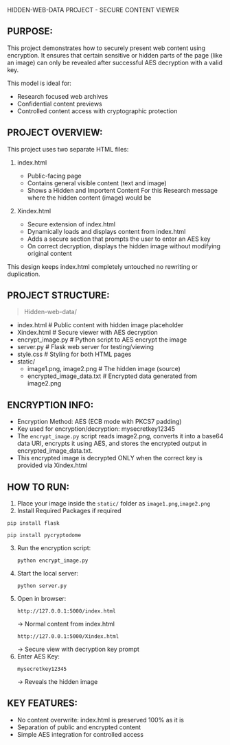   HIDDEN-WEB-DATA PROJECT - SECURE CONTENT VIEWER

PURPOSE:
-----------
This project demonstrates how to securely present web content using encryption.
It ensures that certain sensitive or hidden parts of the page (like an image)
can only be revealed after successful AES decryption with a valid key.

This model is ideal for:
- Research focused web archives
- Confidential content previews
- Controlled content access with cryptographic protection


PROJECT OVERVIEW:
---------------------
This project uses two separate HTML files:

1. index.html
   - Public-facing page
   - Contains general visible content (text and image)
   - Shows a Hidden and Importent Content For this Research message where the hidden content (image) would be

2. Xindex.html
   - Secure extension of index.html
   - Dynamically loads and displays content from index.html
   - Adds a secure section that prompts the user to enter an AES key
   - On correct decryption, displays the hidden image without modifying original content

This design keeps index.html completely untouched no rewriting or duplication.


PROJECT STRUCTURE:
---------------------
> Hidden-web-data/
  - index.html                  # Public content with hidden image placeholder
  - Xindex.html                 # Secure viewer with AES decryption
  - encrypt_image.py            # Python script to AES encrypt the image
  - server.py                   # Flask web server for testing/viewing
  - style.css                   # Styling for both HTML pages
  - static/
    - image1.png, image2.png    # The hidden image (source)
    - encrypted_image_data.txt  # Encrypted data generated from image2.png


ENCRYPTION INFO:
-------------------
- Encryption Method: AES (ECB mode with PKCS7 padding)
- Key used for encryption/decryption: mysecretkey12345
- The `encrypt_image.py` script reads image2.png, converts it into a base64 data URI,
  encrypts it using AES, and stores the encrypted output in encrypted_image_data.txt.
- This encrypted image is decrypted ONLY when the correct key is provided via Xindex.html


HOW TO RUN:
--------------
1. Place your image inside the `static/` folder as `image1.png`,`image2.png`
2.  Install Required Packages if required 
   ```
   pip install flask
   ```
   ```
   pip install pycryptodome
   ```
3. Run the encryption script:
   ```
   python encrypt_image.py
   ```
4. Start the local server:
   ```
   python server.py
   ```
5. Open in browser:
   ```
   http://127.0.0.1:5000/index.html
   ```
   → Normal content from index.html
   ```
   http://127.0.0.1:5000/Xindex.html
   ```
   → Secure view with decryption key prompt
6. Enter AES Key:
   ```
   mysecretkey12345
   ```
   → Reveals the hidden image

KEY FEATURES:
----------------
- No content overwrite: index.html is preserved 100% as it is
- Separation of public and encrypted content
- Simple AES integration for controlled access


